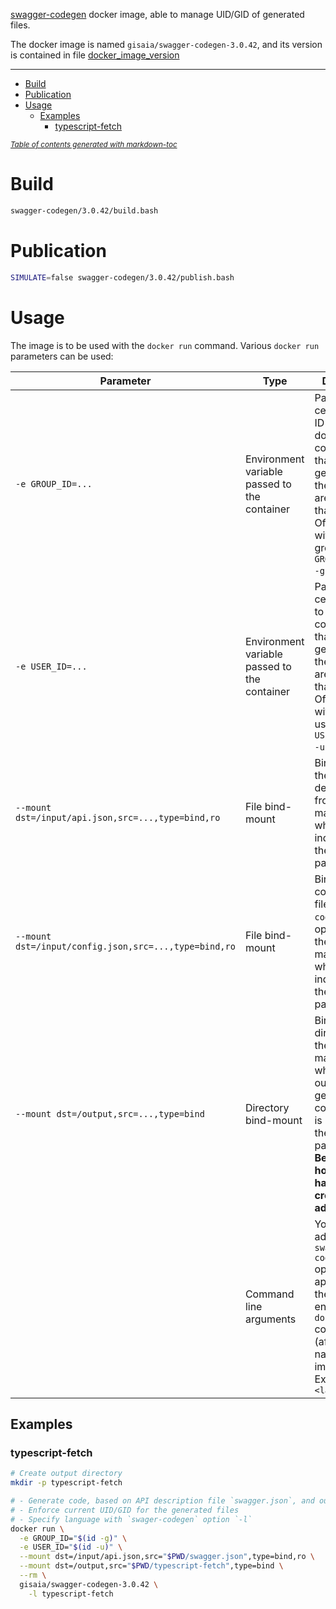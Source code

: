 [swagger-codegen](https://github.com/swagger-api/swagger-codegen) docker image, able to manage UID/GID of generated files.

The docker image is named `gisaia/swagger-codegen-3.0.42`, and its version is contained in file [docker_image_version](../docker_image_version)

---

- [Build](#build)
- [Publication](#publication)
- [Usage](#usage)
  - [Examples](#examples)
    - [typescript-fetch](#typescript-fetch)

<small><i><a href='http://ecotrust-canada.github.io/markdown-toc/'>Table of contents generated with markdown-toc</a></i></small>

# Build

```bash
swagger-codegen/3.0.42/build.bash
```

# Publication

```bash
SIMULATE=false swagger-codegen/3.0.42/publish.bash
```

# Usage

The image is to be used with the `docker run` command. Various `docker run` parameters can be used:

Parameter | Type | Description
-|-|-
`-e GROUP_ID=...` | Environment variable passed to the container | Passes a certain group ID to the docker container, so that the files generated by the container are owned by that group. Often used with current group ID: `-e GROUP_ID="$(id -g)"`.
`-e USER_ID=...` | Environment variable passed to the container | Passes a certain user ID to the docker container, so that the files generated by the container are owned by that user. Often used with current user ID: `-e USER_ID="$(id -u)"`.
`--mount dst=/input/api.json,src=...,type=bind,ro` | File bind-mount | Bind-mounts the API description file from the host machine, whose path is indicated by the `src=...` parameter.
`--mount dst=/input/config.json,src=...,type=bind,ro` | File bind-mount | Bind-mounts a configuration file (`swagger-codegen` `-c` option) from the host machine, whose path is indicated by the `src=...` parameter.
`--mount dst=/output,src=...,type=bind` | Directory bind-mount | Bind-mounts a directory from the host machine, where to output the generated code. Its path is indicated by the `src=...` parameter. **Beware, the host directory has to be created in advance**.
| | Command line arguments | You can pass additional `swagger-codegen` options, just by appending them at the end of the `docker run` command (after the name of the image). Example: `-l <language>`

## Examples

### typescript-fetch

```bash
# Create output directory
mkdir -p typescript-fetch

# - Generate code, based on API description file `swagger.json`, and output it in directory `typescript-fetch`.
# - Enforce current UID/GID for the generated files
# - Specify language with `swager-codegen` option `-l`
docker run \
  -e GROUP_ID="$(id -g)" \
  -e USER_ID="$(id -u)" \
  --mount dst=/input/api.json,src="$PWD/swagger.json",type=bind,ro \
  --mount dst=/output,src="$PWD/typescript-fetch",type=bind \
  --rm \
  gisaia/swagger-codegen-3.0.42 \
    -l typescript-fetch
```
